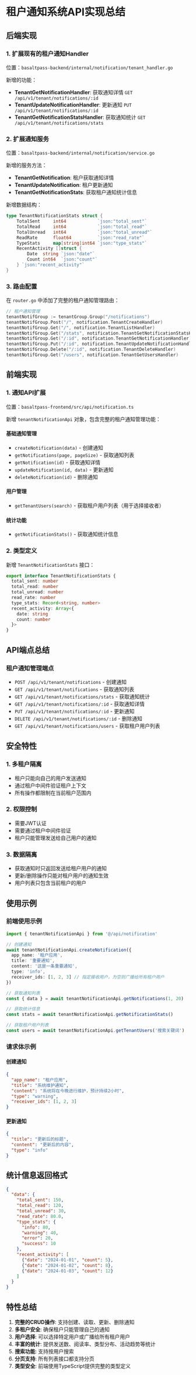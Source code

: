 # 租户通知系统API实现总结

## 后端实现

### 1. 扩展现有的租户通知Handler
位置：`basaltpass-backend/internal/notification/tenant_handler.go`

新增的功能：
- **TenantGetNotificationHandler**: 获取通知详情 `GET /api/v1/tenant/notifications/:id`
- **TenantUpdateNotificationHandler**: 更新通知 `PUT /api/v1/tenant/notifications/:id`
- **TenantGetNotificationStatsHandler**: 获取通知统计 `GET /api/v1/tenant/notifications/stats`

### 2. 扩展通知服务
位置：`basaltpass-backend/internal/notification/service.go`

新增的服务方法：
- **TenantGetNotification**: 租户获取通知详情
- **TenantUpdateNotification**: 租户更新通知
- **TenantGetNotificationStats**: 获取租户通知统计信息

新增数据结构：
```go
type TenantNotificationStats struct {
    TotalSent     int64            `json:"total_sent"`
    TotalRead     int64            `json:"total_read"`
    TotalUnread   int64            `json:"total_unread"`
    ReadRate      float64          `json:"read_rate"`
    TypeStats     map[string]int64 `json:"type_stats"`
    RecentActivity []struct {
        Date  string `json:"date"`
        Count int64  `json:"count"`
    } `json:"recent_activity"`
}
```

### 3. 路由配置
在 `router.go` 中添加了完整的租户通知管理路由：

```go
// 租户通知管理
tenantNotifGroup := tenantGroup.Group("/notifications")
tenantNotifGroup.Post("/", notification.TenantCreateHandler)
tenantNotifGroup.Get("/", notification.TenantListHandler)
tenantNotifGroup.Get("/stats", notification.TenantGetNotificationStatsHandler)
tenantNotifGroup.Get("/:id", notification.TenantGetNotificationHandler)
tenantNotifGroup.Put("/:id", notification.TenantUpdateNotificationHandler)
tenantNotifGroup.Delete("/:id", notification.TenantDeleteHandler)
tenantNotifGroup.Get("/users", notification.TenantGetUsersHandler)
```

## 前端实现

### 1. 通知API扩展
位置：`basaltpass-frontend/src/api/notification.ts`

新增 `tenantNotificationApi` 对象，包含完整的租户通知管理功能：

#### 基础通知管理
- `createNotification(data)` - 创建通知
- `getNotifications(page, pageSize)` - 获取通知列表
- `getNotification(id)` - 获取通知详情
- `updateNotification(id, data)` - 更新通知
- `deleteNotification(id)` - 删除通知

#### 用户管理
- `getTenantUsers(search)` - 获取租户用户列表（用于选择接收者）

#### 统计功能
- `getNotificationStats()` - 获取通知统计信息

### 2. 类型定义
新增 `TenantNotificationStats` 接口：

```typescript
export interface TenantNotificationStats {
  total_sent: number
  total_read: number
  total_unread: number
  read_rate: number
  type_stats: Record<string, number>
  recent_activity: Array<{
    date: string
    count: number
  }>
}
```

## API端点总结

### 租户通知管理端点
- `POST /api/v1/tenant/notifications` - 创建通知
- `GET /api/v1/tenant/notifications` - 获取通知列表
- `GET /api/v1/tenant/notifications/stats` - 获取通知统计
- `GET /api/v1/tenant/notifications/:id` - 获取通知详情
- `PUT /api/v1/tenant/notifications/:id` - 更新通知
- `DELETE /api/v1/tenant/notifications/:id` - 删除通知
- `GET /api/v1/tenant/notifications/users` - 获取租户用户列表

## 安全特性

### 1. 多租户隔离
- 租户只能向自己的用户发送通知
- 通过租户中间件验证租户上下文
- 所有操作都限制在当前租户范围内

### 2. 权限控制
- 需要JWT认证
- 需要通过租户中间件验证
- 租户只能管理发送给自己用户的通知

### 3. 数据隔离
- 获取通知时只返回发送给租户用户的通知
- 更新/删除操作只能对租户用户的通知生效
- 用户列表只包含当前租户的用户

## 使用示例

### 前端使用示例

```typescript
import { tenantNotificationApi } from '@/api/notification'

// 创建通知
await tenantNotificationApi.createNotification({
  app_name: '租户应用',
  title: '重要通知',
  content: '这是一条重要通知',
  type: 'info',
  receiver_ids: [1, 2, 3] // 指定接收用户，为空则广播给所有租户用户
})

// 获取通知列表
const { data } = await tenantNotificationApi.getNotifications(1, 20)

// 获取统计信息
const stats = await tenantNotificationApi.getNotificationStats()

// 获取租户用户列表
const users = await tenantNotificationApi.getTenantUsers('搜索关键词')
```

### 请求体示例

#### 创建通知
```json
{
  "app_name": "租户应用",
  "title": "系统维护通知",
  "content": "系统将在今晚进行维护，预计持续2小时",
  "type": "warning",
  "receiver_ids": [1, 2, 3]
}
```

#### 更新通知
```json
{
  "title": "更新后的标题",
  "content": "更新后的内容",
  "type": "info"
}
```

## 统计信息返回格式

```json
{
  "data": {
    "total_sent": 150,
    "total_read": 120,
    "total_unread": 30,
    "read_rate": 80.0,
    "type_stats": {
      "info": 80,
      "warning": 40,
      "error": 20,
      "success": 10
    },
    "recent_activity": [
      {"date": "2024-01-01", "count": 5},
      {"date": "2024-01-02", "count": 8},
      {"date": "2024-01-03", "count": 12}
    ]
  }
}
```

## 特性总结

1. **完整的CRUD操作**: 支持创建、读取、更新、删除通知
2. **多租户安全**: 确保租户只能管理自己的通知
3. **用户选择**: 可以选择特定用户或广播给所有租户用户
4. **丰富的统计**: 提供发送数、阅读率、类型分布、活动趋势等统计
5. **搜索功能**: 支持按用户搜索
6. **分页支持**: 所有列表接口都支持分页
7. **类型安全**: 前端使用TypeScript提供完整的类型定义
